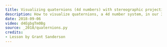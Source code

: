 ```yaml
---
title: Visualizing quaternions (4d numbers) with stereographic projection
description: How to visualize quaternions, a 4d number system, in our 3d world
date: 2018-09-06
video: d4EgbgTm0Bg
source: _2018/quaternions.py
credits:
- Lesson by Grant Sanderson
---
```

